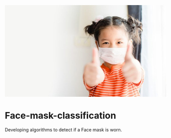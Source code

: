 <p align="center">
  <img src="output/pictures/mask_thumbs_up.jpg">
</p>

# Face-mask-classification

Developing algorithms to detect if a Face mask is worn.
